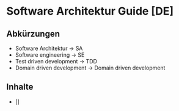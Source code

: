 # Software Architektur Guide [DE]

## Abkürzungen

- Software Architektur -> SA
- Software engineering -> SE
- Test driven development -> TDD
- Domain driven development -> Domain driven development

## Inhalte 

- [] 
